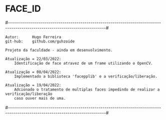 # FACE_ID

#------------------------------------------------------------------------------------------------------------------------------#

	Autor:		Hugo Ferreira                                                       
	git-hub:	github.com/guhzoide                                                     

	Projeto da faculdade - ainda em desenvolvimento.
	
	Atualização = 22/03/2022:
		Identificação de face atravez de um frame utilizando o OpenCV.
	
	Atualização = 08/04/2022:
		Implementado a biblioteca 'facepplib' e a verificação/liberação.
	
	Atualização = 19/04/2022:
		Adcionado o tratamento de multiplas faces impedindo de realizar a verificação/liberação 
		caso ouver mais de uma. 
		
#------------------------------------------------------------------------------------------------------------------------------#
